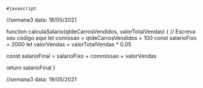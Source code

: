 ~~~
#javascript
~~~
//semana3 data: 18/05/2021

function calculaSalario(qtdeCarrosVendidos, valorTotalVendas) {
 // Escreva seu código aqui
let comissao = qtdeCarrosVendidos + 100 
const salarioFixo = 2000
let valorVendas = valorTotalVendas * 0.05

const salarioFinal = salarioFixo + commissao + valorVendas

return salarioFinal
}

//semana3 data: 19/05/2021